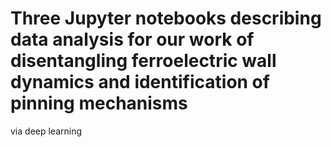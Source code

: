 # Three Jupyter notebooks describing data analysis for our work of disentangling ferroelectric wall dynamics and identification of pinning mechanisms 
via deep learning

